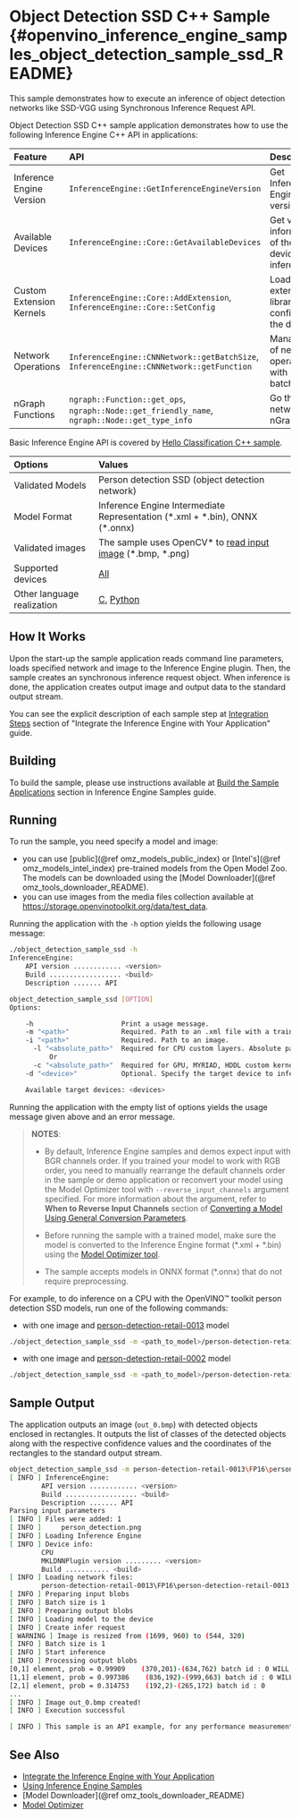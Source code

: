 # Object Detection SSD C++ Sample {#openvino_inference_engine_samples_object_detection_sample_ssd_README}

This sample demonstrates how to execute an inference of object detection networks like SSD-VGG using Synchronous Inference Request API.

Object Detection SSD C++ sample application demonstrates how to use the following Inference Engine C++ API in applications:

| Feature    | API  | Description |
|:---     |:--- |:---
|Inference Engine Version| `InferenceEngine::GetInferenceEngineVersion` | Get Inference Engine API version
|Available Devices|`InferenceEngine::Core::GetAvailableDevices`| Get version information of the devices for inference
|Custom Extension Kernels|`InferenceEngine::Core::AddExtension`, `InferenceEngine::Core::SetConfig`| Load extension library and config to the device
| Network Operations | `InferenceEngine::CNNNetwork::getBatchSize`, `InferenceEngine::CNNNetwork::getFunction` |  Managing of network, operate with its batch size.
|nGraph Functions|`ngraph::Function::get_ops`, `ngraph::Node::get_friendly_name`, `ngraph::Node::get_type_info`| Go thru network nGraph

Basic Inference Engine API is covered by [Hello Classification C++ sample](../hello_classification/README.md).

| Options  | Values |
|:---                              |:---
| Validated Models                 | Person detection SSD (object detection network)
| Model Format                     | Inference Engine Intermediate Representation (\*.xml + \*.bin), ONNX (\*.onnx)
| Validated images                 | The sample uses OpenCV\* to [read input image](https://docs.opencv.org/master/d4/da8/group__imgcodecs.html#ga288b8b3da0892bd651fce07b3bbd3a56) (\*.bmp, \*.png)
| Supported devices                | [All](../../../docs/IE_DG/supported_plugins/Supported_Devices.md) |
| Other language realization       | [C](../../ie_bridges/c/samples/object_detection_sample_ssd/README.md), [Python](../../ie_bridges/python/sample/object_detection_sample_ssd/README.md) |

## How It Works

Upon the start-up the sample application reads command line parameters, loads specified network and image to the Inference
Engine plugin. Then, the sample creates an synchronous inference request object. When inference is done, the application creates output image and output data to the standard output stream.

You can see the explicit description of
each sample step at [Integration Steps](../../../docs/IE_DG/Integrate_with_customer_application_new_API.md) section of "Integrate the Inference Engine with Your Application" guide.

## Building

To build the sample, please use instructions available at [Build the Sample Applications](../../../docs/IE_DG/Samples_Overview.md) section in Inference Engine Samples guide.

## Running

To run the sample, you need specify a model and image:

- you can use [public](@ref omz_models_public_index) or [Intel's](@ref omz_models_intel_index) pre-trained models from the Open Model Zoo. The models can be downloaded using the [Model Downloader](@ref omz_tools_downloader_README).
- you can use images from the media files collection available at https://storage.openvinotoolkit.org/data/test_data.

Running the application with the <code>-h</code> option yields the following usage message:

```sh
./object_detection_sample_ssd -h
InferenceEngine:
    API version ............ <version>
    Build .................. <build>
    Description ....... API

object_detection_sample_ssd [OPTION]
Options:

    -h                      Print a usage message.
    -m "<path>"             Required. Path to an .xml file with a trained model.
    -i "<path>"             Required. Path to an image.
      -l "<absolute_path>"  Required for CPU custom layers. Absolute path to a shared library with the kernels implementations.
          Or
      -c "<absolute_path>"  Required for GPU, MYRIAD, HDDL custom kernels. Absolute path to the .xml config file with the kernels descriptions.
    -d "<device>"           Optional. Specify the target device to infer on (the list of available devices is shown below). Default value is CPU. Use "-d HETERO:<comma_separated_devices_list>" format to specify HETERO plugin. Sample will look for a suitable plugin for device specified.

    Available target devices: <devices>

```

Running the application with the empty list of options yields the usage message given above and an error message.

> **NOTES**:
>
> - By default, Inference Engine samples and demos expect input with BGR channels order. If you trained your model to work with RGB order, you need to manually rearrange the default channels order in the sample or demo application or reconvert your model using the Model Optimizer tool with `--reverse_input_channels` argument specified. For more information about the argument, refer to **When to Reverse Input Channels** section of [Converting a Model Using General Conversion Parameters](../../../docs/MO_DG/prepare_model/convert_model/Converting_Model_General.md).
>
> - Before running the sample with a trained model, make sure the model is converted to the Inference Engine format (\*.xml + \*.bin) using the [Model Optimizer tool](../../../docs/MO_DG/Deep_Learning_Model_Optimizer_DevGuide.md).
>
> - The sample accepts models in ONNX format (\*.onnx) that do not require preprocessing.

For example, to do inference on a CPU with the OpenVINO&trade; toolkit person detection SSD models, run one of the following commands:

- with one image and [person-detection-retail-0013](https://docs.openvinotoolkit.org/latest/omz_models_intel_person_detection_retail_0013_description_person_detection_retail_0013.html) model

```sh
./object_detection_sample_ssd -m <path_to_model>/person-detection-retail-0013.xml -i <path_to_image>/inputImage.bmp -d CPU
```

- with one image and [person-detection-retail-0002](https://docs.openvinotoolkit.org/latest/omz_models_intel_person_detection_retail_0002_description_person_detection_retail_0002.html) model

```sh
./object_detection_sample_ssd -m <path_to_model>/person-detection-retail-0002.xml -i <path_to_image>/inputImage.jpg -d GPU
```

## Sample Output

The application outputs an image (`out_0.bmp`) with detected objects enclosed in rectangles. It outputs the list of classes
of the detected objects along with the respective confidence values and the coordinates of the
rectangles to the standard output stream.

```sh
object_detection_sample_ssd -m person-detection-retail-0013\FP16\person-detection-retail-0013.xml -i person_detection.png
[ INFO ] InferenceEngine:
        API version ............ <version>
        Build .................. <build>
        Description ....... API
Parsing input parameters
[ INFO ] Files were added: 1
[ INFO ]     person_detection.png
[ INFO ] Loading Inference Engine
[ INFO ] Device info:
        CPU
        MKLDNNPlugin version ......... <version>
        Build ........... <build>
[ INFO ] Loading network files:
        person-detection-retail-0013\FP16\person-detection-retail-0013.xml
[ INFO ] Preparing input blobs
[ INFO ] Batch size is 1
[ INFO ] Preparing output blobs
[ INFO ] Loading model to the device
[ INFO ] Create infer request
[ WARNING ] Image is resized from (1699, 960) to (544, 320)
[ INFO ] Batch size is 1
[ INFO ] Start inference
[ INFO ] Processing output blobs
[0,1] element, prob = 0.99909    (370,201)-(634,762) batch id : 0 WILL BE PRINTED!
[1,1] element, prob = 0.997386    (836,192)-(999,663) batch id : 0 WILL BE PRINTED!
[2,1] element, prob = 0.314753    (192,2)-(265,172) batch id : 0
...
[ INFO ] Image out_0.bmp created!
[ INFO ] Execution successful

[ INFO ] This sample is an API example, for any performance measurements please use the dedicated benchmark_app tool
```

## See Also

- [Integrate the Inference Engine with Your Application](../../../docs/IE_DG/Integrate_with_customer_application_new_API.md)
- [Using Inference Engine Samples](../../../docs/IE_DG/Samples_Overview.md)
- [Model Downloader](@ref omz_tools_downloader_README)
- [Model Optimizer](../../../docs/MO_DG/Deep_Learning_Model_Optimizer_DevGuide.md)
